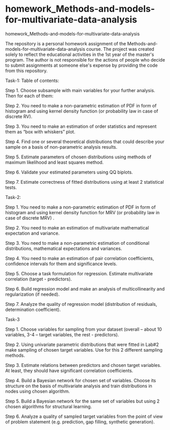 # homework_Methods-and-models-for-multivariate-data-analysis
homework_Methods-and-models-for-multivariate-data-analysis

The repository is a personal homework assignment of the Methods-and-models-for-multivariate-data-analysis course. The project was created solely to reflect the educational activities in the 1st year of the master's program. The author is not responsible for the actions of people who decide to submit assignments at someone else's expense by providing the code from this repository.


Task-1:
Table of contents:

Step 1. Choose subsample with main variables for your further analysis. Then for each of
them:

Step 2. You need to make a non-parametric estimation of PDF in form of histogram and using
kernel density function (or probability law in case of discrete RV).

Step 3. You need to make an estimation of order statistics and represent them as “box with
whiskers” plot.

Step 4. Find one or several theoretical distributions that could describe your sample on a
basis of non-parametric analysis results.

Step 5. Estimate parameters of chosen distributions using methods of maximum likelihood
and least squares method.

Step 6. Validate your estimated parameters using QQ biplots.

Step 7. Estimate correctness of fitted distributions using at least 2 statistical tests.

Task-2:

Step 1. You need to make a non-parametric estimation of PDF in form of histogram and using
kernel density function for MRV (or probability law in case of discrete MRV) .

Step 2. You need to make an estimation of multivariate mathematical expectation and
variance.

Step 3. You need to make a non-parametric estimation of conditional distributions,
mathematical expectations and variances.

Step 4. You need to make an estimation of pair correlation coefficients, confidence intervals
for them and significance levels.

Step 5. Choose a task formulation for regression. Estimate multivariate correlation (target -
predictors).

Step 6. Build regression model and make an analysis of multicollinearity and regularization (if
needed).

Step 7. Analyze the quality of regression model (distribution of residuals, determination
coefficient).


Task-3

Step 1. Choose variables for sampling from your dataset (overall – about 10 variables, 3-4 –
target variables, the rest - predictors).

Step 2. Using univariate parametric distributions that were fitted in Lab#2 make sampling of
chosen target variables. Use for this 2 different sampling methods.

Step 3. Estimate relations between predictors and chosen target variables. At least, they
should have significant correlation coefficients.

Step 4. Build a Bayesian network for chosen set of variables. Choose its structure on the basis
of multivariate analysis and train distributions in nodes using chosen algorithm.

Step 5. Build a Bayesian network for the same set of variables but using 2 chosen algorithms
for structural learning.

Step 6. Analyze a quality of sampled target variables from the point of view of problem
statement (e.g. prediction, gap filling, synthetic generation).
